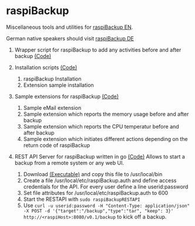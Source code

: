 # raspiBackup

Miscellaneous tools and utilities for [raspiBackup EN](https://www.linux-tips-and-tricks.de/en/backup).

German native speakers should visit [raspiBackup DE](https://www.linux-tips-and-tricks.de/de/raspiBackup) 

1. Wrapper script for raspiBackup to add any activities before and after backup [(Code)](https://github.com/framps/raspiBackup/blob/master/raspiBackupWrapper.sh)
2. Installation scripts [(Code)](https://github.com/framps/raspiBackup/tree/master/installation)
	1. raspiBackup Installation
	2. Extension sample installation
3. Sample extensions for raspiBackup [(Code)](https://github.com/framps/raspiBackup/tree/master/extensions)
	1. Sample eMail extension
	2. Sample extension which reports the memory usage before and after backup
	3. Sample extension which reports the CPU temperatur before and after backup
	4. Sample extension which initiates different actions depending on the return code of raspiBackup

4. REST API Server for raspiBackup written in go [(Code)](https://github.com/framps/raspiBackup/blob/master/raspiBackupRESTAPI.go)
	Allows to start a backup from a remote system or any web UI.
	1. Download [(Executable)](https://github.com/framps/raspiBackup/blob/master/raspiBackupRESTAPI) and copy this file to /usr/local/bin
	2. Create a file /usr/local/etc/raspiBackup.auth and define access credentials for the API. For every user define a line userid:password
	3. Set file attributes for /usr/local/etc/raspiBackup.auth to 600
	4. Start the RESTAPI with ```sudo raspiBackupRESTAPI``` 
	4. Use ```curl -u userid:password -H "Content-Type: application/json" -X POST -d '{"target":"/backup","type":"tar", "keep": 3}' http://<raspiHost>:8080/v0.1/backup``` to kick off a backup.
	
	

